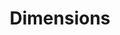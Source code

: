 ---
layout: default
bigquery: https://console.cloud.google.com/bigquery?p=covid-19-dimensions-ai&page=table&d=data&t=publications
contributors: Digital Science, https://www.digital-science.com/
cost: Free for personal, non-commercial use.
description: Dimensions contains more than 100 million publications, ranging from
  articles published in scholarly journals, books and book chapters, to preprints
  and conference proceedings. All publications are contextualized with linked data
  sets, funding, publications, patents, clinical trials, and policy documents. You
  can also view associated categories, funders, institutions, and researcher profiles.
documentation: https://docs.dimensions.ai/bigquery/index.html
last_edit: Mon, 04 Apr 2022 19:04:00 GMT
location: https://www.dimensions.ai/products/free/
maintained_by: Digital Science, https://www.digital-science.com/
schema_fields: '[''funder_org_state_codes'', ''isbn'', ''funder_orgs'', ''funder_countries'',
  ''aliases'', ''category_rcdc'', ''funding_amount'', ''id'', ''foa_number'', ''granted_date'',
  ''legal_events'', ''associated_publication_doi'', ''priority_year'', ''clinical_trial_ids'',
  ''associated_grant_ids'', ''funder_org_cities'', ''relationships'', ''citation_string'',
  ''pmid'', ''publication_ids'', ''acronyms'', ''expiration_year'', ''jurisdiction'',
  ''funding_jpy'', ''original_assignee_orgs'', ''application_number'', ''date_online'',
  ''journal_lists'', ''repository_url'', ''open_access_categories_v2'', ''research_org_cities'',
  ''open_access_categories'', ''conference'', ''citations_count'', ''status'', ''publisher'',
  ''funder_org_countries'', ''funding_currency'', ''doi'', ''parent_id'', ''start_year'',
  ''assignee_countries'', ''concepts'', ''funding_usd'', ''citations'', ''description'',
  ''types'', ''current_assignee_countries'', ''funder_org'', ''funding_eur'', ''interventions'',
  ''book_title'', ''embargo_date'', ''legal_status'', ''editors'', ''funding_nzd'',
  ''associated_publication_id'', ''metrics'', ''publication_date'', ''subtitles'',
  ''expiration_date'', ''filing_date'', ''active_years'', ''date_imported_gbq'', ''family_members_ids'',
  ''external_ids'', ''pages'', ''eisbn'', ''acronym'', ''pmcid'', ''family_count'',
  ''proceedings_title'', ''volume'', ''address'', ''original_assignee_countries'',
  ''granted_year'', ''license'', ''created_date'', ''funding_gbp'', ''abstract'',
  ''inventor_names'', ''family_id'', ''publication_year'', ''journal'', ''date'',
  ''categories'', ''date_modified'', ''name'', ''research_org_state_codes'', ''funding_details'',
  ''funding_cad'', ''links'', ''organisation_details'', ''date_normal'', ''category_bra'',
  ''repository_id'', ''research_orgs'', ''category_sdg'', ''issue'', ''end_year'',
  ''authors'', ''category_icrp_ct'', ''mesh_terms'', ''altmetrics'', ''mesh_headings'',
  ''associated_publication_pmid'', ''language'', ''funding_aud'', ''research_org_state_names'',
  ''grant_number'', ''assignee_orgs'', ''patent_ids'', ''book_series_title'', ''type'',
  ''category_uoa'', ''repository_name'', ''gender'', ''research_org_country_names'',
  ''category_icrp_cso'', ''reference_ids'', ''registry'', ''acknowledgements'', ''current_assignee'',
  ''category_hrcs_hc'', ''email_address'', ''phase'', ''title'', ''established'',
  ''supporting_grant_ids'', ''research_org_city_names'', ''associated_publication_arxiv_id'',
  ''arxiv_id'', ''category_for'', ''date_print'', ''investigators'', ''researcher_ids'',
  ''funding_chf'', ''ipcr'', ''original_abstract'', ''category_hra'', ''conditions'',
  ''funder_org_acronyms'', ''date_inserted'', ''resulting_publication_ids'', ''kind'',
  ''wikipedia_url'', ''funding_cny'', ''start_date'', ''original_title'', ''year'',
  ''source_id'', ''end_date'', ''cpc'', ''category_hrcs_rac'', ''research_org_countries'',
  ''original_assignee'', ''resulting_publication_doi'', ''linkout'', ''filing_year'',
  ''cited_by_ids'', ''filing_status'', ''current_assignee_orgs'', ''labels'', ''brief_title'',
  ''priority_date'']'
shortname: dimensions
tags:
- scholarly literature
- patents
- funding
- clinical trials
- academic profiles
terms_of_use: 'Use of both the Dimensions COVID-19 dataset and full Dimensions dataset
  are subject to the Dimensions Terms of use: https://www.dimensions.ai/policies-terms-legal '
title: Dimensions
uuid: dcff88bd-fe6b-4fdb-8159-809bf9d7bc1c
---